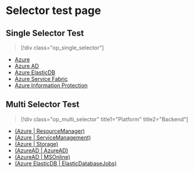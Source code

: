 # Selector test page

## Single Selector Test
> [!div class="op_single_selector"]
- [Azure](https://docs.microsoft.com/en-us/powershell/azureps-cmdlets-docs)
- [Azure AD](https://docs.microsoft.com/en-us/powershell/azure%20ad%20cmdlets)
- [Azure ElasticDB](https://docs.microsoft.com/en-us/powershell/elasticdatabasejobs/v0.8.33/elasticdatabasejobs)
- [Azure Service Fabric](https://docs.microsoft.com/en-us/powershell/servicefabric/vlatest/servicefabric)
- [Azure Information Protection](https://docs.microsoft.com/en-us/powershell/aadrm/vlatest/rightsmanagement)

## Multi Selector Test
> [!div class="op_multi_selector" title1="Platform" title2="Backend"]
- [(Azure | ResourceManager)](https://docs.microsoft.com/en-us/powershell/resourcemanager/)
- [(Azure | ServiceManagement)](https://docs.microsoft.com/en-us/powershell/servicemanagement/)
- [(Azure | Storage)](https://docs.microsoft.com/en-us/powershell/storage/)
- [(AzureAD | AzureAD)](https://docs.microsoft.com/en-us/powershell/azuread/)
- [(AzureAD | MSOnline)](https://docs.microsoft.com/en-us/powershell/msonline/)
- [(Azure ElasticDB | ElasticDatabaseJobs)](https://docs.microsoft.com/en-us/powershell/elasticdatabasejobs/v0.8.33/elasticdatabasejobs)
